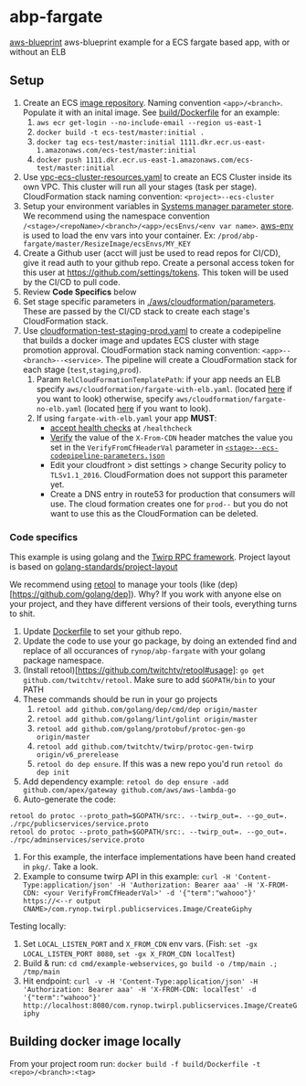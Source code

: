 # abp-fargate

[aws-blueprint](https://github.com/rynop/aws-blueprint) aws-blueprint example for a ECS fargate based app, with or without an ELB

## Setup

1. Create an ECS [image repository](https://console.aws.amazon.com/ecs/home?region=us-east-1#/repositories).  Naming convention `<app>/<branch>`. Populate it with an inital image. See [build/Dockerfile](./build/Dockerfile) for an example:
    1. `aws ecr get-login --no-include-email --region us-east-1`
    1. `docker build -t ecs-test/master:initial .`
    1. `docker tag ecs-test/master:initial 1111.dkr.ecr.us-east-1.amazonaws.com/ecs-test/master:initial`
    1. `docker push 1111.dkr.ecr.us-east-1.amazonaws.com/ecs-test/master:initial`
1. Use [vpc-ecs-cluster-resources.yaml](./aws/cloudformation/vpc-ecs-cluster-resources.yaml) to create an ECS Cluster inside its own VPC. This cluster will run all your stages (task per stage). CloudFormation stack naming convention: `<project>--ecs-cluster`
1. Setup your environment variables in [Systems manager parameter store](https://console.aws.amazon.com/systems-manager/parameters).  We recommend using the namespace convention `/<stage>/<repoName>/<branch>/<app>/ecsEnvs/<env var name>`. [aws-env](https://github.com/Droplr/aws-env) is used to load the env vars into your container.  Ex: `/prod/abp-fargate/master/ResizeImage/ecsEnvs/MY_KEY`
1.  Create a Github user (acct will just be used to read repos for CI/CD), give it read auth to your github repo.  Create a personal access token for this user at https://github.com/settings/tokens.  This token will be used by the CI/CD to pull code.
1. Review **Code Specifics** below
1. Set stage specific parameters in [./aws/cloudformation/parameters](./aws/cloudformation/parameters/).  These are passed by the CI/CD stack to create each stage's CloudFormation stack.
1. Use [cloudformation-test-staging-prod.yaml](https://github.com/rynop/aws-blueprint/blob/master/pipelines/cicd/cloudformation-test-staging-prod.yaml) to create a codepipeline that builds a docker image and updates ECS cluster with stage promotion approval. CloudFormation stack naming convention: `<app>--<branch>--<service>`.  The pipeline will create a CloudFormation stack for each stage (`test`,`staging`,`prod`).
    1. Param `RelCloudFormationTemplatePath`: if your app needs an ELB specify `aws/cloudformation/fargate-with-elb.yaml`. (located [here](./aws/cloudformation/fargate-with-elb.yaml) if you want to look) otherwise, specify `aws/cloudformation/fargate-no-elb.yaml` (located [here](./aws/cloudformation/fargate-no-elb.yaml) if you want to look). 
    1. If using `fargate-with-elb.yaml` your app **MUST**:
        * [accept health checks](./cmd/example-webservices/main.go#L29) at `/healthcheck`
        * [Verify](./pkg/serverhooks/main.go#L38) the value of the `X-From-CDN` header matches the value you set in the `VerifyFromCfHeaderVal` parameter in [`<stage>--ecs-codepipeline-parameters.json`](./aws/cloudformation/parameters/)
        * Edit your cloudfront > dist settings > change Security policy to `TLSv1.1_2016`.  CloudFormation does not support this parameter yet.
        * Create a DNS entry in route53 for production that consumers will use.  The cloud formation creates one for `prod--` but you do not want to use this as the CloudFormation can be deleted.

### Code specifics

This example is using golang and the [Twirp RPC framework](https://github.com/twitchtv/twirp).  Project layout is based on [golang-standards/project-layout](https://github.com/golang-standards/project-layout)

We recommend using [retool](https://github.com/twitchtv/retool) to manage your tools (like (dep)[https://github.com/golang/dep]).  Why?  If you work with anyone else on your project, and they have different versions of their tools, everything turns to shit.

1. Update [Dockerfile](./build/Dockerfile) to set your github repo.
1. Update the code to use your go package, by doing an extended find and replace of all occurances of `rynop/abp-fargate` with your golang package namespace.
1. (Install retool)[https://github.com/twitchtv/retool#usage]: `go get github.com/twitchtv/retool`. Make sure to add `$GOPATH/bin` to your PATH
1. These commands should be run in your go projects
    1.  `retool add github.com/golang/dep/cmd/dep origin/master`
    1.  `retool add github.com/golang/lint/golint origin/master`
    1.  `retool add github.com/golang/protobuf/protoc-gen-go origin/master`
    1.  `retool add github.com/twitchtv/twirp/protoc-gen-twirp origin/v6_prerelease`    
    1.  `retool do dep ensure`.  If this was a new repo you'd run `retool do dep init`
1. Add dependency example: `retool do dep ensure -add github.com/apex/gateway github.com/aws/aws-lambda-go`
1.  Auto-generate the code:
```
retool do protoc --proto_path=$GOPATH/src:. --twirp_out=. --go_out=. ./rpc/publicservices/service.proto 
retool do protoc --proto_path=$GOPATH/src:. --twirp_out=. --go_out=. ./rpc/adminservices/service.proto 
```    
1. For this example, the interface implementations have been hand created in `pkg/`. Take a look.
1. Example to consume twirp API in this example: `curl -H 'Content-Type:application/json' -H 'Authorization: Bearer aaa' -H 'X-FROM-CDN: <your VerifyFromCfHeaderVal>' -d '{"term":"wahooo"}' https://<--r output CNAME>/com.rynop.twirpl.publicservices.Image/CreateGiphy`

Testing locally:
1.  Set `LOCAL_LISTEN_PORT` and `X_FROM_CDN` env vars. (Fish: `set -gx LOCAL_LISTEN_PORT 8080`, `set -gx X_FROM_CDN localTest`)
1.  Build & run: `cd cmd/example-webservices`, `go build -o /tmp/main .; /tmp/main`
1.  Hit endpoint: `curl -v -H 'Content-Type:application/json' -H 'Authorization: Bearer aaa' -H 'X-FROM-CDN: localTest' -d '{"term":"wahooo"}' http://localhost:8080/com.rynop.twirpl.publicservices.Image/CreateGiphy`


## Building docker image locally

From your project room run: `docker build -f build/Dockerfile -t <repo>/<branch>:<tag>`
